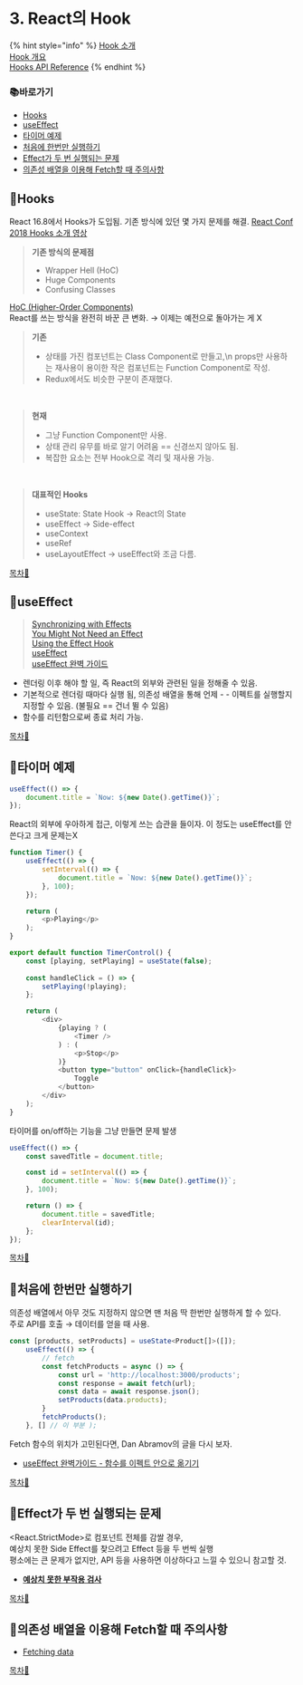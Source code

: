 # 3. React의 Hook

{% hint style="info" %}
[Hook 소개](https://ko.reactjs.org/docs/hooks-intro.html)</br>
[Hook 개요](https://ko.reactjs.org/docs/hooks-overview.html)</br>
[Hooks API Reference](https://ko.reactjs.org/docs/hooks-reference.html)
{% endhint %}

### 📚바로가기

- [Hooks](3.-react-hook.md#hooks)
- [useEffect](3.-react-hook.md#useeffect)
- [타이머 예제](3.-react-hook.md#undefined-1)
- [처음에 한번만 실행하기](3.-react-hook.md#undefined-2)
- [Effect가 두 번 실행되는 문제](3.-react-hook.md#effect)
- [의존성 배열을 이용해 Fetch할 때 주의사항](3.-react-hook.md#fetch)

## 📍Hooks

React 16.8에서 Hooks가 도입됨. 기존 방식에 있던 몇 가지 문제를 해결.
[React Conf 2018 Hooks 소개 영상](https://youtu.be/dpw9EHDh2bM)

> **기존 방식의 문제점**
>
> - Wrapper Hell (HoC)
> - Huge Components
> - Confusing Classes

[HoC (Higher-Order Components)](https://ko.reactjs.org/docs/higher-order-components.html)</br>
React를 쓰는 방식을 완전히 바꾼 큰 변화.
 → 이제는 예전으로 돌아가는 게 X

> **기존**
>
> - 상태를 가진 컴포넌트는 Class Component로 만들고,\n props만 사용하는 재사용이 용이한 작은 컴포넌트는 Function Component로 작성.
> - Redux에서도 비슷한 구분이 존재했다.

</br>

> **현재**
>
> - 그냥 Function Component만 사용.
> - 상태 관리 유무를 바로 알기 어려움 == 신경쓰지 않아도 됨.
> - 복잡한 요소는 전부 Hook으로 격리 및 재사용 가능.

</br>

> **대표적인 Hooks**
>
> - useState: State Hook → React의 State
> - useEffect → Side-effect
> - useContext
> - useRef
> - useLayoutEffect → useEffect와 조금 다름.

[목차🔺](3.-react-hook.md#undefined)

## 📍useEffect

> [Synchronizing with Effects](https://beta.reactjs.org/learn/synchronizing-with-effects)</br>
> [You Might Not Need an Effect](https://beta.reactjs.org/learn/you-might-not-need-an-effect)</br>
> [Using the Effect Hook](https://ko.reactjs.org/docs/hooks-effect.html)</br>
> [useEffect](https://beta.reactjs.org/reference/react/useEffect)</br>
> [useEffect 완벽 가이드](https://overreacted.io/ko/a-complete-guide-to-useeffect/)

- 렌더링 이후 해야 할 일, 즉 React의 외부와 관련된 일을 정해줄 수 있음.
- 기본적으로 렌더링 때마다 실행 됨, 의존성 배열을 통해 언제 - - 이펙트를 실행할지 지정할 수 있음. (불필요 == 건너 뛸 수 있음)
- 함수를 리턴함으로써 종료 처리 가능.

[목차🔺](3.-react-hook.md#undefined)

## 📍타이머 예제

```typescript
useEffect(() => {
    document.title = `Now: ${new Date().getTime()}`;
});
```

React의 외부에 우아하게 접근, 이렇게 쓰는 습관을 들이자. 이 정도는 useEffect를 안 쓴다고 크게 문제는X </br>

```typescript
function Timer() {
    useEffect(() => {
        setInterval(() => {
            document.title = `Now: ${new Date().getTime()}`;
        }, 100);
    });

    return (
        <p>Playing</p>
    );
}

export default function TimerControl() {
    const [playing, setPlaying] = useState(false);
    
    const handleClick = () => {
        setPlaying(!playing);
    };

    return (
        <div>
            {playing ? (
                <Timer />
            ) : (
                <p>Stop</p>
            )}
            <button type="button" onClick={handleClick}>
                Toggle
            </button>
        </div>
    );
}
```

타이머를 on/off하는 기능을 그냥 만들면 문제 발생 </br>

```typescript
useEffect(() => {
    const savedTitle = document.title;

    const id = setInterval(() => {
        document.title = `Now: ${new Date().getTime()}`;
    }, 100);

    return () => {
        document.title = savedTitle;
        clearInterval(id);
    };
});
```

[목차🔺](3.-react-hook.md#undefined)

## 📍처음에 한번만 실행하기

의존성 배열에서 아무 것도 지정하지 않으면 맨 처음 딱 한번만 실행하게 할 수 있다.</br>
주로 API를 호출 → 데이터를 얻을 때 사용.

```typescript
const [products, setProducts] = useState<Product[]>([]);
    useEffect(() => {
        // fetch
        const fetchProducts = async () => {
            const url = 'http://localhost:3000/products';
            const response = await fetch(url);
            const data = await response.json();
            setProducts(data.products);
        }
        fetchProducts();
    }, [] // 이 부분 );
```

Fetch 함수의 위치가 고민된다면, Dan Abramov의 글을 다시 보자.

- [useEffect 완벽가이드 - 함수를 이펙트 안으로 옮기기](https://overreacted.io/ko/a-complete-guide-to-useeffect/#%ED%95%A8%EC%88%98%EB%A5%BC-%EC%9D%B4%ED%8E%99%ED%8A%B8-%EC%95%88%EC%9C%BC%EB%A1%9C-%EC%98%AE%EA%B8%B0%EA%B8%B0)

[목차🔺](3.-react-hook.md#undefined)

## 📍Effect가 두 번 실행되는 문제

<React.StrictMode>로 컴포넌트 전체를 감쌀 경우, </br>
예상치 못한 Side Effect를 찾으려고 Effect 등을 두 번씩 실행</br>
평소에는 큰 문제가 없지만, API 등을 사용하면 이상하다고 느낄 수 있으니 참고할 것.

- **[예상치 못한 부작용 검사](https://www.notion.so/0bf5a58a76714573946be792e38f53d5)**

[목차🔺](3.-react-hook.md#undefined)

## 📍의존성 배열을 이용해 Fetch할 때 주의사항

- [Fetching data](https://beta.reactjs.org/learn/synchronizing-with-effects#fetching-data)

[목차🔺](3.-react-hook.md#undefined)
